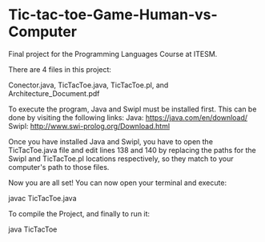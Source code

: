 # Tic-tac-toe-Game-Human-vs-Computer

Final project for the Programming Languages Course at ITESM.

There are 4 files in this project:

  Conector.java, TicTacToe.java, TicTacToe.pl, and Architecture_Document.pdf

To execute the program, Java and Swipl must be installed first. This can be done by visiting the following links:
  Java: https://java.com/en/download/
  Swipl: http://www.swi-prolog.org/Download.html

Once you have installed Java and Swipl, you have to open the TicTacToe.java file and edit lines 138 and 140 by replacing the paths for the Swipl and TicTacToe.pl locations respectively, so they match to your computer's path to those files.

Now you are all set! You can now open your terminal and execute:

  javac TicTacToe.java

To compile the Project, and finally to run it:

  java TicTacToe

